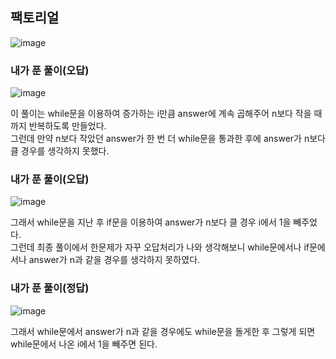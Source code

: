 ## 팩토리얼         
![image](https://user-images.githubusercontent.com/122864238/229474359-5bba6150-1762-459b-9249-a1d23515e7ab.png)

### 내가 푼 풀이(오답)
![image](https://user-images.githubusercontent.com/122864238/229474456-1014f215-6715-4f58-a401-b725a8dccf1c.png)

이 풀이는 while문을 이용하여 증가하는 i만큼 answer에 계속 곱해주어 n보다 작을 때까지 반복하도록 만들었다.        
그런데 만약 n보다 작았던 answer가 한 번 더 while문을 통과한 후에 answer가 n보다 클 경우를 생각하지 못했다.     

### 내가 푼 풀이(오답)
![image](https://user-images.githubusercontent.com/122864238/229475020-419a6d48-abd3-43b2-ace7-a87a9a161d25.png)

그래서 while문을 지난 후 if문을 이용하여 answer가 n보다 클 경우 i에서 1을 빼주었다.        
그런데 최종 풀이에서 한문제가 자꾸 오답처리가 나와 생각해보니 while문에서나 if문에서나 answer가 n과 같을 경우를 생각하지 못하였다.         

### 내가 푼 풀이(정답)
![image](https://user-images.githubusercontent.com/122864238/229475497-f6776aa9-990f-457d-bd2a-7e73826229da.png)

그래서 while문에서 answer가 n과 같을 경우에도 while문을 돌게한 후 그렇게 되면 while문에서 나온 i에서 1을 빼주면 된다.

